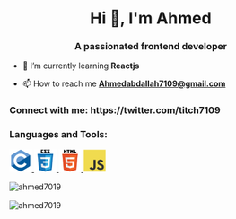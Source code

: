 <h1 align="center">Hi 👋, I'm Ahmed</h1>
<h3 align="center">A passionated frontend developer </h3>

- 🌱 I’m currently learning **Reactjs**

- 📫 How to reach me **Ahmedabdallah7109@gmail.com**

<h3 align="left">Connect with me:
 https://twitter.com/titch7109</h3>
<p align="left">
</p>

<h3 align="left">Languages and Tools:</h3>
<p align="left"> <a href="https://www.cprogramming.com/" target="_blank" rel="noreferrer"> <img src="https://raw.githubusercontent.com/devicons/devicon/master/icons/c/c-original.svg" alt="c" width="40" height="40"/> </a> <a href="https://www.w3schools.com/css/" target="_blank" rel="noreferrer"> <img src="https://raw.githubusercontent.com/devicons/devicon/master/icons/css3/css3-original-wordmark.svg" alt="css3" width="40" height="40"/> </a> <a href="https://www.w3.org/html/" target="_blank" rel="noreferrer"> <img src="https://raw.githubusercontent.com/devicons/devicon/master/icons/html5/html5-original-wordmark.svg" alt="html5" width="40" height="40"/> </a> <a href="https://developer.mozilla.org/en-US/docs/Web/JavaScript" target="_blank" rel="noreferrer"> <img src="https://raw.githubusercontent.com/devicons/devicon/master/icons/javascript/javascript-original.svg" alt="javascript" width="40" height="40"/> </a> </p>

<p><img align="center" src="https://github-readme-stats.vercel.app/api/top-langs?username=ahmed7019&show_icons=true&locale=en&layout=compact" alt="ahmed7019" /></p>

<p><img align="center" src="https://github-readme-streak-stats.herokuapp.com/?user=ahmed7019&" alt="ahmed7019" /></p>
